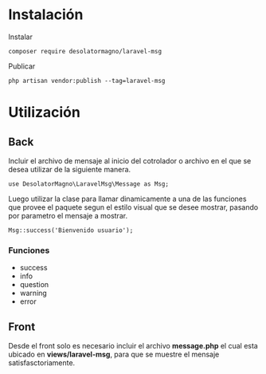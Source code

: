 # Instalación

Instalar

`composer require desolatormagno/laravel-msg`

Publicar

`php artisan vendor:publish --tag=laravel-msg`

# Utilización

## Back

Incluir el archivo de mensaje al inicio del cotrolador o archivo en el que se desea utilizar de la siguiente manera.

`use DesolatorMagno\LaravelMsg\Message as Msg;`

Luego utilizar la clase para llamar dinamicamente a una de las funciones que provee el paquete segun el estilo visual que se desee mostrar, pasando por parametro el mensaje a mostrar.

`Msg::success('Bienvenido usuario');`

### Funciones

- success
- info
- question
- warning
- error

## Front

Desde el front solo es necesario incluir el archivo **message.php** el cual esta ubicado en **views/laravel-msg**, para que se muestre el mensaje satisfasctoriamente.